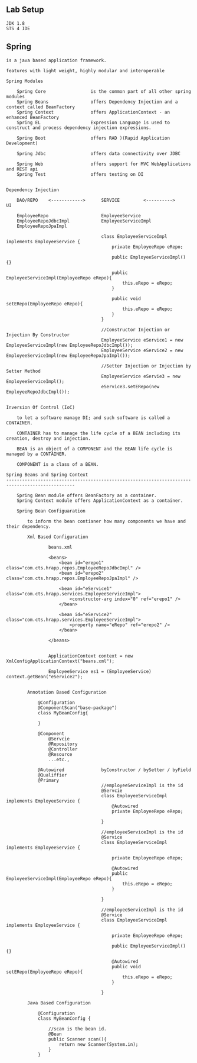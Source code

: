 Lab Setup
----------------------------------------------------------------------------------------

    JDK 1.8
    STS 4 IDE

Spring
----------------------------------------------------------------------------------------

    is a java based application framework.

    features with light weight, highly modular and interoperable 

    Spring Modules

        Spring Core                 is the common part of all other spring modules
        Spring Beans                offers Dependency Injection and a context called BeanFactory
        Spring Context              offers ApplicationContext - an enhanced BeanFactory
        Spring EL                   Expression Language is used to construct and process dependency injection expressions.

        Spring Boot                 offers RAD )(Rapid Application Development)

        Spring Jdbc                 offers data connectivity over JDBC

        Spring Web                  offers support for MVC WebApplications and REST api
        Spring Test                 offers testing on DI


    Dependency Injection

        DAO/REPO    <------------>      SERVICE         <---------->       UI

        EmployeeRepo                    EmployeeService
        EmployeeRepoJdbcImpl            EmployeeServiceImpl
        EmployeeRepoJpaImpl

                                        class EmployeeServiceImpl implements EmployeeService {
                                            private EmployeeRepo eRepo;

                                            public EmployeeServiceImpl() {}

                                            public EmployeeServiceImpl(EmployeeRepo eRepo){
                                                this.eRepo = eRepo;
                                            }

                                            public void setERepo(EmployeeRepo eRepo){
                                                this.eRepo = eRepo;
                                            }
                                        }

                                        //Constructor Injection or Injection By Constructor
                                        EmployeeService eService1 = new EmployeeServiceImpl(new EmployeeRepoJdbcImpl());
                                        EmployeeService eService2 = new EmployeeServiceImpl(new EmployeeRepoJpaImpl());

                                        //Setter Injection or Injection by Setter Method
                                        EmployeeService eServie3 = new EmployeeServiceImpl();
                                        eService3.setERepo(new EmployeeRepoJdbcImpl());


    Inversion Of Control (IoC)

        to let a software manage DI; and such software is called a CONTAINER.

        CONTAINER has to manage the life cycle of a BEAN including its creation, destroy and injection.

        BEAN is an object of a COMPONENT and the BEAN life cycle is managed by a CONTAINER.

        COMPONENT is a class of a BEAN.

    Spring Beans and Spring Context
    ------------------------------------------------------------------------------------------------

        Spring Bean module offers BeanFactory as a container.
        Spring Context module offers ApplicationContext as a container.

        Spring Bean Configuaration

            to inform the bean contianer how many components we have and their dependency.

            Xml Based Configuration

                    beans.xml

                    <beans>
                        <bean id="erepo1" class="com.cts.hrapp.repos.EmployeeRepoJdbcImpl" />                        
                        <bean id="erepo2" class="com.cts.hrapp.repos.EmployeeRepoJpaImpl" />                        

                        <bean id="eService1" class="com.cts.hrapp.services.EmployeeServiceImpl">
                            <constructor-arg index="0" ref="erepo1" />
                        </bean>

                        <bean id="eService2" class="com.cts.hrapp.services.EmployeeServiceImpl">
                            <property name="eRepo" ref="erepo2" />
                        </bean>

                    </beans>


                    ApplicationContext context = new XmlConfigApplicationContext("beans.xml");

                    EmployeeService es1 = (EmployeeService) context.getBean("eService2");


            Annotation Based Configuration

                @Configuration
                @ComponentScan("base-package")
                class MyBeanConfig{

                }

                @Component
                    @Servcie
                    @Repository
                    @Controller
                    @Resource
                    ...etc.,

                @Autowired              byConstructor / bySetter / byField
                @Qualiffier
                @Primary
                                        //employeeServiceImpl is the id 
                                        @Servcie
                                        class EmployeeServiceImpl implements EmployeeService {
                                            @Autowired  
                                            private EmployeeRepo eRepo;

                                        }

                                        //employeeServiceImpl is the id 
                                        @Service
                                        class EmployeeServiceImpl implements EmployeeService {
                                           
                                            private EmployeeRepo eRepo;
                                            
                                            @Autowired 
                                            public EmployeeServiceImpl(EmployeeRepo eRepo){
                                                this.eRepo = eRepo;
                                            }

                                        }

                                        //employeeServiceImpl is the id 
                                        @Service
                                        class EmployeeServiceImpl implements EmployeeService {
                                           
                                            private EmployeeRepo eRepo;

                                            public EmployeeServiceImpl() {}

                                            @Autowired
                                            public void setERepo(EmployeeRepo eRepo){
                                                this.eRepo = eRepo;
                                            }

                                        }
            
            Java Based Configuration

                @Configuration
                class MyBeanConfig {

                    //scan is the bean id.
                    @Bean
                    public Scanner scan(){  
                        return new Scanner(System.in);
                    }
                }
            

            





